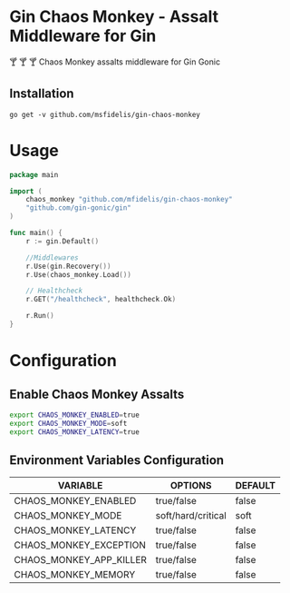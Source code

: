 # Gin Chaos Monkey - Assalt Middleware for Gin 

:cocktail: :cocktail: :cocktail: Chaos Monkey assalts middleware for Gin Gonic 

## Installation 

```
go get -v github.com/msfidelis/gin-chaos-monkey
```


# Usage 

```go
package main

import (
	chaos_monkey "github.com/mfidelis/gin-chaos-monkey"
	"github.com/gin-gonic/gin"
)

func main() {
	r := gin.Default()

	//Middlewares
	r.Use(gin.Recovery())
    r.Use(chaos_monkey.Load())

	// Healthcheck
	r.GET("/healthcheck", healthcheck.Ok)    

	r.Run()
}
```

# Configuration 

## Enable Chaos Monkey Assalts

```bash
export CHAOS_MONKEY_ENABLED=true
export CHAOS_MONKEY_MODE=soft
export CHAOS_MONKEY_LATENCY=true
```

## Environment Variables Configuration 

| VARIABLE                      | OPTIONS               | DEFAULT   | 
| ------------------------------| ------                | --------- |
| CHAOS_MONKEY_ENABLED          | true/false            | false     |
| CHAOS_MONKEY_MODE             | soft/hard/critical    | soft      |
| CHAOS_MONKEY_LATENCY          | true/false            | false     |
| CHAOS_MONKEY_EXCEPTION        | true/false            | false     |
| CHAOS_MONKEY_APP_KILLER       | true/false            | false     |
| CHAOS_MONKEY_MEMORY           | true/false            | false     |
